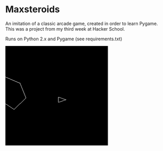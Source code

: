 Maxsteroids
===========

An imitation of a classic arcade game, created in order to learn Pygame. This was a project from my third week at Hacker School.

Runs on Python 2.x and Pygame (see requirements.txt)

![Sample clip](https://raw.githubusercontent.com/maxpblum/Maxsteroids/master/demo.gif)
